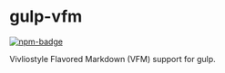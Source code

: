 # gulp-vfm

[![npm-badge](https://badgen.net/npm/v/gulp-vfm)](https://www.npmjs.com/package/gulp-vfm)

Vivliostyle Flavored Markdown (VFM) support for gulp.

